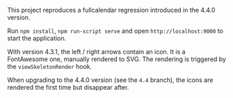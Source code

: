 This project reproduces a fullcalendar regression introduced in the 4.4.0 version.

Run `npm install`, `npm run-script serve` and open `http://localhost:9000` to start the application.

With version 4.3.1, the left / right arrows contain an icon.
It is a FontAwesome one, manually rendered to SVG. The rendering is triggered by the `viewSkeletonRender` hook.

When upgrading to the 4.4.0 version (see the `4.4` branch), the icons are rendered the first time but disappear after.
